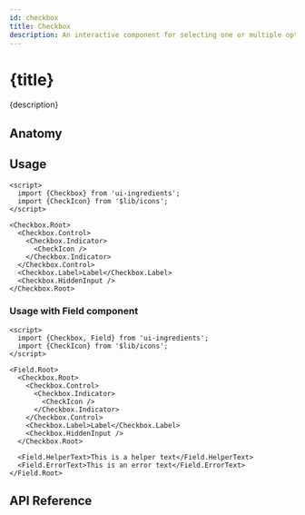 ```yaml
---
id: checkbox
title: Checkbox
description: An interactive component for selecting one or multiple options in a list.
---
```


# {title}

{description}

<demo>

## Anatomy

<anatomy>

## Usage

```svelte
<script>
  import {Checkbox} from 'ui-ingredients';
  import {CheckIcon} from '$lib/icons';
</script>

<Checkbox.Root>
  <Checkbox.Control>
    <Checkbox.Indicator>
      <CheckIcon />
    </Checkbox.Indicator>
  </Checkbox.Control>
  <Checkbox.Label>Label</Checkbox.Label>
  <Checkbox.HiddenInput />
</Checkbox.Root>
```

### Usage with Field component

```svelte
<script>
  import {Checkbox, Field} from 'ui-ingredients';
  import {CheckIcon} from '$lib/icons';
</script>

<Field.Root>
  <Checkbox.Root>
    <Checkbox.Control>
      <Checkbox.Indicator>
        <CheckIcon />
      </Checkbox.Indicator>
    </Checkbox.Control>
    <Checkbox.Label>Label</Checkbox.Label>
    <Checkbox.HiddenInput />
  </Checkbox.Root>

  <Field.HelperText>This is a helper text</Field.HelperText>
  <Field.ErrorText>This is an error text</Field.ErrorText>
</Field.Root>
```

## API Reference

<api>
